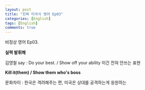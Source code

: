 ```yaml
---
layout: post
title: "진짜 미국식 영어 Ep03"
categories: [English]
tags: [English]
comments: true
---
```


비정상 영어 Ep03. 

<b> 실력 발휘해 </b>

김영철 say : Do your best. / Show off your ability 이건 전혀 안쓰는 표현

<b> Kill it&#40;them&#41; / Show them who's boss</b>

문화차이 : 한국은 격려해주는 편, 미국은 상대를 공격하는게 응원하는 
